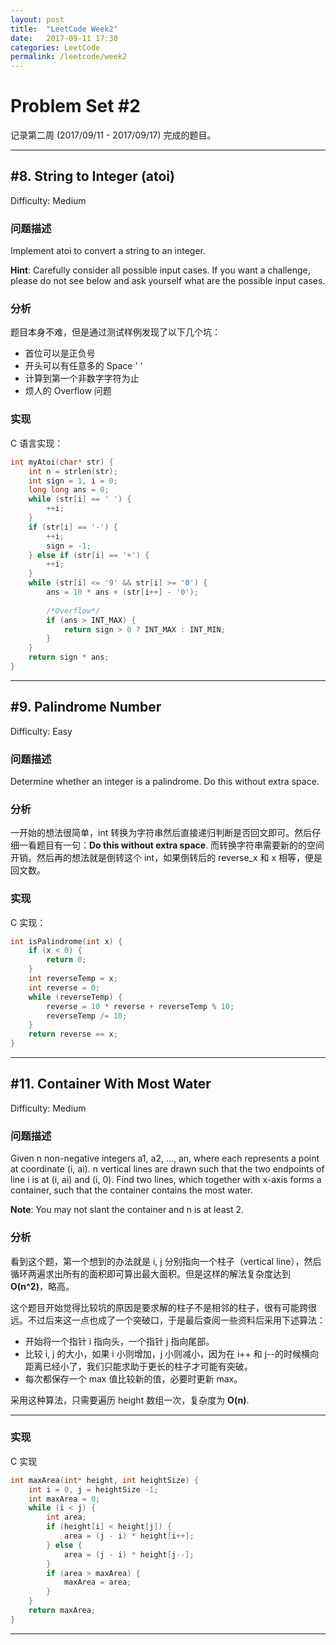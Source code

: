 ```yaml
---
layout: post
title:  "LeetCode Week2"
date:   2017-09-11 17:30
categories: LeetCode
permalink: /leetcode/week2
---
```


# Problem Set #2

记录第二周 (2017/09/11 - 2017/09/17) 完成的题目。

---

## #8. String to Integer (atoi)

Difficulty: Medium

### 问题描述

Implement atoi to convert a string to an integer.

**Hint**: Carefully consider all possible input cases. If you want a challenge, please do not see below and ask yourself what are the possible input cases.

### 分析

题目本身不难，但是通过测试样例发现了以下几个坑：

* 首位可以是正负号
* 开头可以有任意多的 Space ' '
* 计算到第一个非数字字符为止
* 烦人的 Overflow 问题

### 实现

C 语言实现：

```c
int myAtoi(char* str) {
    int n = strlen(str);
    int sign = 1, i = 0;
    long long ans = 0;
    while (str[i] == ' ') {
        ++i;
    }
    if (str[i] == '-') {
        ++i;
        sign = -1;
    } else if (str[i] == '+') {
        ++i;
    }
    while (str[i] <= '9' && str[i] >= '0') {
        ans = 10 * ans + (str[i++] - '0');
        
        /*Overflow*/
        if (ans > INT_MAX) {
            return sign > 0 ? INT_MAX : INT_MIN;
        }
    }
    return sign * ans;
}
```

---

## #9. Palindrome Number

Difficulty: Easy

### 问题描述

Determine whether an integer is a palindrome. Do this without extra space.

### 分析

一开始的想法很简单，int 转换为字符串然后直接递归判断是否回文即可。然后仔细一看题目有一句：**Do this without extra space**. 而转换字符串需要新的的空间开销。然后再的想法就是倒转这个 int，如果倒转后的 reverse_x 和 x 相等，便是回文数。

### 实现

C 实现：

```c
int isPalindrome(int x) {
    if (x < 0) {
        return 0;
    }
    int reverseTemp = x;
    int reverse = 0;
    while (reverseTemp) {
        reverse = 10 * reverse + reverseTemp % 10;
        reverseTemp /= 10;
    }
    return reverse == x;
}
```

---

## #11. Container With Most Water

Difficulty: Medium

### 问题描述

Given n non-negative integers a1, a2, ..., an, where each represents a point at coordinate (i, ai). n vertical lines are drawn such that the two endpoints of line i is at (i, ai) and (i, 0). Find two lines, which together with x-axis forms a container, such that the container contains the most water.

**Note**: You may not slant the container and n is at least 2.

### 分析

看到这个题，第一个想到的办法就是 i, j 分别指向一个柱子（vertical line），然后循环两遍求出所有的面积即可算出最大面积。但是这样的解法复杂度达到 **O(n^2)**，略高。

这个题目开始觉得比较坑的原因是要求解的柱子不是相邻的柱子，很有可能跨很远。不过后来这一点也成了一个突破口，于是最后查阅一些资料后采用下述算法：

* 开始将一个指针 i 指向头，一个指针 j 指向尾部。
* 比较 i, j 的大小，如果 i 小则增加，j 小则减小，因为在 i++ 和 j--的时候横向距离已经小了，我们只能求助于更长的柱子才可能有突破。
* 每次都保存一个 max 值比较新的值，必要时更新 max。

采用这种算法，只需要遍历 height 数组一次，复杂度为 **O(n)**.

---

### 实现

C 实现

```c
int maxArea(int* height, int heightSize) {
    int i = 0, j = heightSize -1;
    int maxArea = 0;
    while (i < j) {
        int area;
        if (height[i] < height[j]) {
            area = (j - i) * height[i++];
        } else {
            area = (j - i) * height[j--];
        }
        if (area > maxArea) {
            maxArea = area;
        }
    }
    return maxArea;
}
```

---